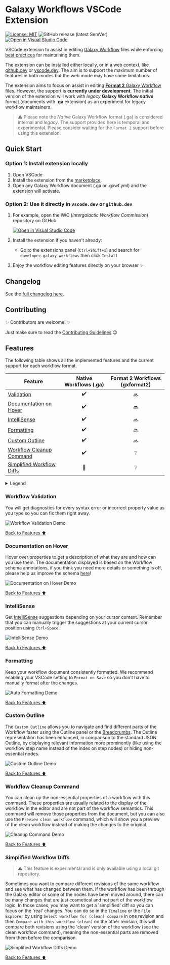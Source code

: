 # Galaxy Workflows VSCode Extension

[![License: MIT](https://img.shields.io/badge/License-MIT-brightgreen.svg)](https://opensource.org/licenses/MIT)
![GitHub release (latest SemVer)](https://img.shields.io/github/v/release/davelopez/galaxy-workflows-vscode)
[![Open in Visual Studio Code](https://img.shields.io/static/v1?logo=visualstudiocode&label=&message=Open%20in%20Visual%20Studio%20Code&labelColor=2c2c32&color=007acc&logoColor=007acc)](https://open.vscode.dev/davelopez/galaxy-workflows-vscode)

VSCode extension to assist in editing [Galaxy Workflow](https://galaxyproject.org/) files while enforcing [best practices](https://planemo.readthedocs.io/en/latest/best_practices_workflows.html) for maintaining them.

The extension can be installed either locally, or in a web context, like [github.dev](https://github.dev) or [vscode.dev](https://vscode.dev). The aim is to support the maximum number of features in both modes but the web mode may have some limitations.

The extension aims to focus on assist in editing [**Format 2** Galaxy Workflow](https://github.com/galaxyproject/gxformat2) files. However, the support is **currently under development**. The initial version of the extension will work with _legacy_ **Galaxy Workflow _native_** format (documents with **.ga** extension) as an experiment for legacy workflow maintainers.

> ⚠️ Please note the _Native_ Galaxy Workflow format (.ga) is considered internal and _legacy_. The support provided here is temporal and experimental. Please consider waiting for the `Format 2` support before using this extension.

## Quick Start

### Option 1: Install extension locally

1. Open VSCode
2. Install the extension from the [marketplace](https://marketplace.visualstudio.com/items?itemName=davelopez.galaxy-workflows).
3. Open any Galaxy Workflow document (.ga or .gxwf.yml) and the extension will activate.

### Option 2: Use it directly in `vscode.dev` or `github.dev`

1. For example, open the IWC (_Intergalactic Workflow Commission_) repository on GitHub

   [![Open in Visual Studio Code](https://img.shields.io/static/v1?logo=visualstudiocode&label=&message=Open%20IWC%20repository%20in%20Visual%20Studio%20Code&labelColor=2c2c32&color=007acc&logoColor=007acc)](https://vscode.dev/github/galaxyproject/iwc)

2. Install the extension if you haven't already:

   - Go to the extensions panel (`Ctrl+Shift+x`) and search for `davelopez.galaxy-workflows` then click `Install`

3. Enjoy the workflow editing features directly on your browser ✨

## Changelog

See the [full changelog here](CHANGELOG.md#change-log).

## Contributing

✨ Contributors are welcome! ✨

Just make sure to read the [Contributing Guidelines](docs/CONTRIBUTING.md) 😉

## Features

The following table shows all the implemented features and the current support for each workflow format.

| Feature                                                 | Native Workflows (.ga) | Format 2 Workflows (gxformat2) |
| ------------------------------------------------------- | :--------------------: | :----------------------------: |
| [Validation](#workflow-validation)                      |           ✔️           |               🔜               |
| [Documentation on Hover](#documentation-on-hover)       |           ✔️           |               🔜               |
| [IntelliSense](#intellisense)                           |           ✔️           |               🔜               |
| [Formatting](#formatting)                               |           ✔️           |               🔜               |
| [Custom Outline](#custom-outline)                       |           ✔️           |               🔜               |
| [Workflow Cleanup Command](#workflow-cleanup-command)   |           ✔️           |               ❔               |
| [Simplified Workflow Diffs](#simplified-workflow-diffs) |           🔶           |               ❔               |

<details>
<summary>Legend</summary>
<p>
✔️ Feature supported in latest version.

🔜 Feature not yet available but planned for future release.

❔ This feature may not apply to this format or not planned yet.

🔶 This feature is only supported in local repositories or file systems. Not supported in _Web_ mode or _Virtual File Systems_.

❌ This feature is not supported for this format.

</p>
</details>

### Workflow Validation

You will get diagnostics for every syntax error or incorrect property value as you type so you can fix them right away.

![Workflow Validation Demo](images/validation-native.gif)

[Back to Features ⬆️](#features)

### Documentation on Hover

Hover over properties to get a description of what they are and how can you use them. The documentation displayed is based on the Workflow schema annotations, if you think you need more details or something is off, please help us improve the schema [here](https://github.com/davelopez/galaxy-workflows-vscode/tree/main/workflow-languages/schemas)!

![Documentation on Hover Demo](images/doc-hover-native.gif)

[Back to Features ⬆️](#features)

### IntelliSense

Get [IntelliSense](https://code.visualstudio.com/docs/editor/intellisense#:~:text=IntelliSense%20is%20a%20general%20term,%2C%20and%20%22code%20hinting.%22) suggestions depending on your cursor context. Remember that you can manually trigger the suggestions at your current cursor position using `Ctrl+Space`.

![IntelliSense Demo](images/intellisense-native.gif)

[Back to Features ⬆️](#features)

### Formatting

Keep your workflow document consistently formatted. We recommend enabling your VSCode setting to `Format on Save` so you don't have to manually format after the changes.

![Auto Formatting Demo](images/format-document-native.gif)

[Back to Features ⬆️](#features)

### Custom Outline

The `Custom Outline` allows you to navigate and find different parts of the Workflow faster using the Outline panel or the [Breadcrumbs](https://code.visualstudio.com/docs/editor/editingevolved#_breadcrumbs). The Outline representation has been enhanced, in comparison to the standard JSON Outline, by displaying relevant information more prominently (like using the workflow step name instead of the index on step nodes) or hiding non-essential nodes.

![Custom Outline Demo](images/custom-outline-native.gif)

[Back to Features ⬆️](#features)

### Workflow Cleanup Command

You can clean up the non-essential properties of a workflow with this command. These properties are usually related to the display of the workflow in the editor and are not part of the workflow semantics. This command will remove those properties from the document, but you can also use the `Preview clean workflow` command, which will show you a preview of the clean workflow instead of making the changes to the original.

![Cleanup Command Demo](images/clean-up-command-native.gif)

[Back to Features ⬆️](#features)

### Simplified Workflow Diffs

> ⚠️ This feature is experimental and is only available using a local git repository.

Sometimes you want to compare different revisions of the same workflow and see what has changed between them. If the workflow has been through the Galaxy editor or some of the nodes have been moved around, there can be many changes that are just cosmetical and not part of the workflow logic. In those cases, you may want to get a 'simplified' diff so you can focus on the 'real' changes. You can do so in the `Timeline` or the `File Explorer` by using `Select workflow for (clean) compare` in one revision and then `Compare with this workflow (clean)` on the other revision, this will compare both revisions using the 'clean' version of the workflow (see the clean workflow command), meaning the non-essential parts are removed from them before the comparison.

![Simplified Workflow Diffs Demo](images/clean-diff-native.gif)

[Back to Features ⬆️](#features)

